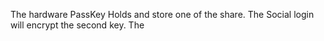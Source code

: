 The hardware PassKey Holds and store one of the share.
The Social login will encrypt the second key. 
The 